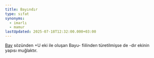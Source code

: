 ```yaml
---
title: Bayındır
type: sıfat
synonyms:
  - imarlı
  - mamur
lastUpdated: 2025-07-18T12:32:00.000+03:00
---
```

[Bay](/sozluk/bay) sözünden +U eki ile oluşan Bayu- fiilinden türetilmişse de -dır ekinin yapısı muğlaktır.

